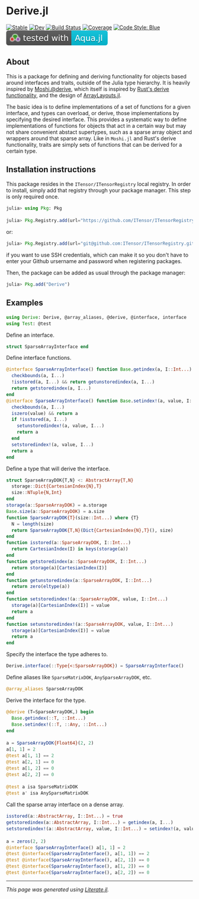 # Derive.jl

[![Stable](https://img.shields.io/badge/docs-stable-blue.svg)](https://ITensor.github.io/Derive.jl/stable/)
[![Dev](https://img.shields.io/badge/docs-dev-blue.svg)](https://ITensor.github.io/Derive.jl/dev/)
[![Build Status](https://github.com/ITensor/Derive.jl/actions/workflows/Tests.yml/badge.svg?branch=main)](https://github.com/ITensor/Derive.jl/actions/workflows/Tests.yml?query=branch%3Amain)
[![Coverage](https://codecov.io/gh/ITensor/Derive.jl/branch/main/graph/badge.svg)](https://codecov.io/gh/ITensor/Derive.jl)
[![Code Style: Blue](https://img.shields.io/badge/code%20style-blue-4495d1.svg)](https://github.com/invenia/BlueStyle)
[![Aqua](https://raw.githubusercontent.com/JuliaTesting/Aqua.jl/master/badge.svg)](https://github.com/JuliaTesting/Aqua.jl)

## About

This is a package for defining and deriving functionality for objects based around interfaces and traits,
outside of the Julia type hierarchy.
It is heavily inspired by [Moshi.@derive](https://rogerluo.dev/Moshi.jl/start/derive), which itself is inspired by
[Rust's derive functionality](https://doc.rust-lang.org/rust-by-example/trait/derive.html), and the design of
[ArrayLayouts.jl](https://github.com/JuliaLinearAlgebra/ArrayLayouts.jl).

The basic idea is to define implementations of a set of functions for a given interface, and types
can overload, or derive, those implementations by specifying the desired interface. This provides
a systematic way to define implementations of functions for objects that act in a certain way but may
not share convenient abstact supertypes, such as a sparse array object and wrappers around that sparse
array. Like in `Moshi.jl` and Rust's derive functionality, traits are simply sets of functions
that can be derived for a certain type.

## Installation instructions

This package resides in the `ITensor/ITensorRegistry` local registry.
In order to install, simply add that registry through your package manager.
This step is only required once.
```julia
julia> using Pkg: Pkg

julia> Pkg.Registry.add(url="https://github.com/ITensor/ITensorRegistry")
```
or:
```julia
julia> Pkg.Registry.add(url="git@github.com:ITensor/ITensorRegistry.git")
```
if you want to use SSH credentials, which can make it so you don't have to enter your Github ursername and password when registering packages.

Then, the package can be added as usual through the package manager:

```julia
julia> Pkg.add("Derive")
```

## Examples

````julia
using Derive: Derive, @array_aliases, @derive, @interface, interface
using Test: @test
````

Define an interface.

````julia
struct SparseArrayInterface end
````

Define interface functions.

````julia
@interface SparseArrayInterface() function Base.getindex(a, I::Int...)
  checkbounds(a, I...)
  !isstored(a, I...) && return getunstoredindex(a, I...)
  return getstoredindex(a, I...)
end
@interface SparseArrayInterface() function Base.setindex!(a, value, I::Int...)
  checkbounds(a, I...)
  iszero(value) && return a
  if !isstored(a, I...)
    setunstoredindex!(a, value, I...)
    return a
  end
  setstoredindex!(a, value, I...)
  return a
end
````

Define a type that will derive the interface.

````julia
struct SparseArrayDOK{T,N} <: AbstractArray{T,N}
  storage::Dict{CartesianIndex{N},T}
  size::NTuple{N,Int}
end
storage(a::SparseArrayDOK) = a.storage
Base.size(a::SparseArrayDOK) = a.size
function SparseArrayDOK{T}(size::Int...) where {T}
  N = length(size)
  return SparseArrayDOK{T,N}(Dict{CartesianIndex{N},T}(), size)
end
function isstored(a::SparseArrayDOK, I::Int...)
  return CartesianIndex(I) in keys(storage(a))
end
function getstoredindex(a::SparseArrayDOK, I::Int...)
  return storage(a)[CartesianIndex(I)]
end
function getunstoredindex(a::SparseArrayDOK, I::Int...)
  return zero(eltype(a))
end
function setstoredindex!(a::SparseArrayDOK, value, I::Int...)
  storage(a)[CartesianIndex(I)] = value
  return a
end
function setunstoredindex!(a::SparseArrayDOK, value, I::Int...)
  storage(a)[CartesianIndex(I)] = value
  return a
end
````

Specify the interface the type adheres to.

````julia
Derive.interface(::Type{<:SparseArrayDOK}) = SparseArrayInterface()
````

Define aliases like `SparseMatrixDOK`, `AnySparseArrayDOK`, etc.

````julia
@array_aliases SparseArrayDOK
````

Derive the interface for the type.

````julia
@derive (T=SparseArrayDOK,) begin
  Base.getindex(::T, ::Int...)
  Base.setindex!(::T, ::Any, ::Int...)
end

a = SparseArrayDOK{Float64}(2, 2)
a[1, 1] = 2
@test a[1, 1] == 2
@test a[2, 1] == 0
@test a[1, 2] == 0
@test a[2, 2] == 0

@test a isa SparseMatrixDOK
@test a' isa AnySparseMatrixDOK
````

Call the sparse array interface on a dense array.

````julia
isstored(a::AbstractArray, I::Int...) = true
getstoredindex(a::AbstractArray, I::Int...) = getindex(a, I...)
setstoredindex!(a::AbstractArray, value, I::Int...) = setindex!(a, value, I...)

a = zeros(2, 2)
@interface SparseArrayInterface() a[1, 1] = 2
@test @interface(SparseArrayInterface(), a[1, 1]) == 2
@test @interface(SparseArrayInterface(), a[2, 1]) == 0
@test @interface(SparseArrayInterface(), a[1, 2]) == 0
@test @interface(SparseArrayInterface(), a[2, 2]) == 0
````

---

*This page was generated using [Literate.jl](https://github.com/fredrikekre/Literate.jl).*

